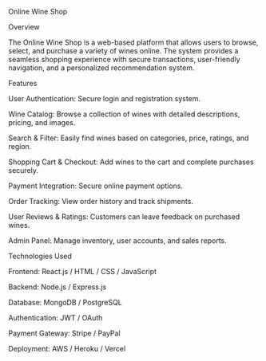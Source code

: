 Online Wine Shop

Overview

The Online Wine Shop is a web-based platform that allows users to browse, select, and purchase a variety of wines online. The system provides a seamless shopping experience with secure transactions, user-friendly navigation, and a personalized recommendation system.

Features

User Authentication: Secure login and registration system.

Wine Catalog: Browse a collection of wines with detailed descriptions, pricing, and images.

Search & Filter: Easily find wines based on categories, price, ratings, and region.

Shopping Cart & Checkout: Add wines to the cart and complete purchases securely.

Payment Integration: Secure online payment options.

Order Tracking: View order history and track shipments.

User Reviews & Ratings: Customers can leave feedback on purchased wines.

Admin Panel: Manage inventory, user accounts, and sales reports.

Technologies Used

Frontend: React.js / HTML / CSS / JavaScript

Backend: Node.js / Express.js

Database: MongoDB / PostgreSQL

Authentication: JWT / OAuth

Payment Gateway: Stripe / PayPal

Deployment: AWS / Heroku / Vercel
